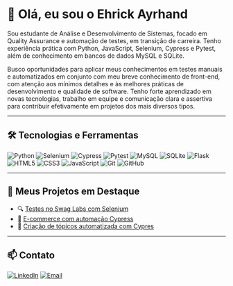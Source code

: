 # 👋 Olá, eu sou o Ehrick Ayrhand 

Sou estudante de Análise e Desenvolvimento de Sistemas, focado em Quality Assurance e automação de testes, em transição de carreira. Tenho experiência prática com Python, JavaScript, Selenium, Cypress e Pytest, além de conhecimento em bancos de dados MySQL e SQLite. 

Busco oportunidades para aplicar meus conhecimentos em testes manuais e automatizados em conjunto com meu breve conhecimento de front-end, com atenção aos mínimos detalhes e às melhores práticas de desenvolvimento e qualidade de software. Tenho forte aprendizado em novas tecnologias, trabalho em equipe e comunicação clara e assertiva para contribuir efetivamente em projetos dos mais diversos tipos.

---

## 🛠️ Tecnologias e Ferramentas

![Python](https://img.shields.io/badge/-Python-3776AB?style=flat&logo=python&logoColor=white)
![Selenium](https://img.shields.io/badge/-Selenium-43B02A?style=flat&logo=selenium&logoColor=white)
![Cypress](https://img.shields.io/badge/-Cypress-17202C?style=flat&logo=cypress&logoColor=white)
![Pytest](https://img.shields.io/badge/-Pytest-0A9EDC?style=flat&logo=python&logoColor=white)
![MySQL](https://img.shields.io/badge/-MySQL-4479A1?style=flat&logo=mysql&logoColor=white)
![SQLite](https://img.shields.io/badge/-SQLite-003B57?style=flat&logo=sqlite&logoColor=white)
![Flask](https://img.shields.io/badge/-Flask-000000?style=flat&logo=flask)
![HTML5](https://img.shields.io/badge/-HTML5-E34F26?style=flat&logo=html5&logoColor=white)
![CSS3](https://img.shields.io/badge/-CSS3-1572B6?style=flat&logo=css3)
![JavaScript](https://img.shields.io/badge/-JavaScript-F7DF1E?style=flat&logo=javascript&logoColor=black)
![Git](https://img.shields.io/badge/-Git-F05032?style=flat&logo=git&logoColor=white)
![GitHub](https://img.shields.io/badge/-GitHub-181717?style=flat&logo=github)


---

## 📂 Meus Projetos em Destaque

- 🔍 [Testes no Swag Labs com Selenium](https://github.com/EhrickAyrhand/testes-selenium-swaglabs)
- 🛒 [E-commerce com automação Cypress](https://github.com/EhrickAyrhand/automacao-cypress-ecommerce)
- 📖 [Criação de tópicos automatizada com Cypres](https://github.com/EhrickAyrhand/Bardgoblin)


---

## 📫 Contato

[![LinkedIn](https://img.shields.io/badge/-LinkedIn-blue?style=flat&logo=linkedin&logoColor=white)](https://linkedin.com/in/ehrick-koczak)
[![Email](https://img.shields.io/badge/-Email-red?style=flat&logo=gmail&logoColor=white)](mailto:ehrick.koczak@gmail.com)
